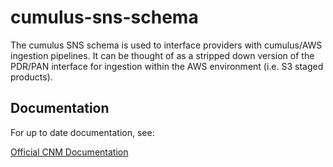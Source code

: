 # cumulus-sns-schema

The cumulus SNS schema is used to interface providers with cumulus/AWS ingestion pipelines. It can be thought of as a stripped down version of the PDR/PAN interface for ingestion within the AWS environment (i.e. S3 staged products).

## Documentation

For up to date documentation, see:

[Official CNM Documentation](https://wiki.earthdata.nasa.gov/display/CUMULUS/Cloud+Notification+Mechanism)
